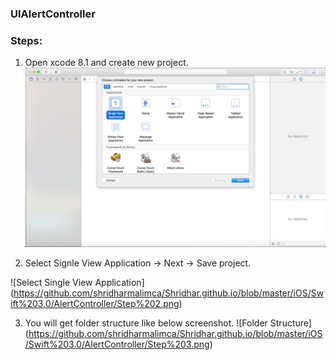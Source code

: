 ### UIAlertController

### Steps:

1) Open xcode 8.1 and create new project.
![Create New Project](https://github.com/shridharmalimca/Shridhar.github.io/blob/master/iOS/Swift%203.0/AlertController/Step%201.png)

2) Select Signle View Application -> Next -> Save project.

![Select Single View Application] (https://github.com/shridharmalimca/Shridhar.github.io/blob/master/iOS/Swift%203.0/AlertController/Step%202.png)

3) You will get folder structure like below screenshot.
![Folder Structure] (https://github.com/shridharmalimca/Shridhar.github.io/blob/master/iOS/Swift%203.0/AlertController/Step%203.png) 